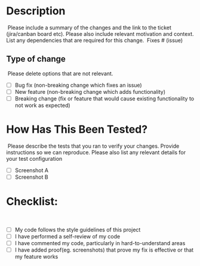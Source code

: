 # Description

​
Please include a summary of the changes and the link to the ticket (jira/canban board etc). Please also include relevant motivation and context. List any dependencies that are required for this change.
​
Fixes # (issue)
​

## Type of change

​
Please delete options that are not relevant.
​

- [ ] Bug fix (non-breaking change which fixes an issue)
- [ ] New feature (non-breaking change which adds functionality)
- [ ] Breaking change (fix or feature that would cause existing functionality to not work as expected)
      ​

# How Has This Been Tested?

​
Please describe the tests that you ran to verify your changes. Provide instructions so we can reproduce. Please also list any relevant details for your test configuration
​

- [ ] Screenshot A
- [ ] Screenshot B
      ​

# Checklist:

​

- [ ] My code follows the style guidelines of this project
- [ ] I have performed a self-review of my code
- [ ] I have commented my code, particularly in hard-to-understand areas
- [ ] I have added proof(eg. screenshots) that prove my fix is effective or that my feature works
